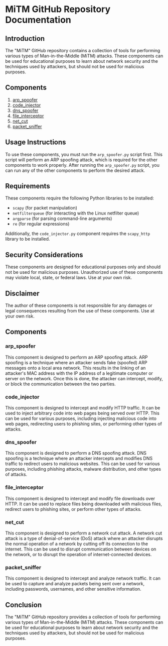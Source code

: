 # MiTM GitHub Repository Documentation

## Introduction

The "MiTM" GitHub repository contains a collection of tools for performing various types of Man-in-the-Middle (MiTM) attacks. These components can be used for educational purposes to learn about network security and the techniques used by attackers, but should not be used for malicious purposes.

## Components

1. [arp_spoofer](#arp_spoofer)
2. [code_injector](#code_injector)
3. [dns_spoofer](#dns_spoofer)
4. [file_interceptor](#file_interceptor)
5. [net_cut](#net_cut)
6. [packet_sniffer](#packet_sniffer)

## Usage Instructions

To use these components, you must run the `arp_spoofer.py` script first. This script will perform an ARP spoofing attack, which is required for the other components to work properly. After running the `arp_spoofer.py` script, you can run any of the other components to perform the desired attack.

## Requirements

These components require the following Python libraries to be installed:

- `scapy` (for packet manipulation)
- `netfilterqueue` (for interacting with the Linux netfilter queue)
- `argparse` (for parsing command-line arguments)
- `re` (for regular expressions)

Additionally, the `code_injector.py` component requires the `scapy_http` library to be installed.

## Security Considerations

These components are designed for educational purposes only and should not be used for malicious purposes. Unauthorized use of these components may violate local, state, or federal laws. Use at your own risk.

## Disclaimer

The author of these components is not responsible for any damages or legal consequences resulting from the use of these components. Use at your own risk.

## Components

### arp_spoofer

This component is designed to perform an ARP spoofing attack. ARP spoofing is a technique where an attacker sends fake (spoofed) ARP messages onto a local area network. This results in the linking of an attacker's MAC address with the IP address of a legitimate computer or server on the network. Once this is done, the attacker can intercept, modify, or block the communication between the two parties.

### code_injector

This component is designed to intercept and modify HTTP traffic. It can be used to inject arbitrary code into web pages being served over HTTP. This can be used for various purposes, including injecting malicious code into web pages, redirecting users to phishing sites, or performing other types of attacks.

### dns_spoofer

This component is designed to perform a DNS spoofing attack. DNS spoofing is a technique where an attacker intercepts and modifies DNS traffic to redirect users to malicious websites. This can be used for various purposes, including phishing attacks, malware distribution, and other types of attacks.

### file_interceptor

This component is designed to intercept and modify file downloads over HTTP. It can be used to replace files being downloaded with malicious files, redirect users to phishing sites, or perform other types of attacks.

### net_cut

This component is designed to perform a network cut attack. A network cut attack is a type of denial-of-service (DoS) attack where an attacker disrupts the normal operation of a network by cutting off its connection to the internet. This can be used to disrupt communication between devices on the network, or to disrupt the operation of internet-connected devices.

### packet_sniffer

This component is designed to intercept and analyze network traffic. It can be used to capture and analyze packets being sent over a network, including passwords, usernames, and other sensitive information.

## Conclusion

The "MiTM" GitHub repository provides a collection of tools for performing various types of Man-in-the-Middle (MiTM) attacks. These components can be used for educational purposes to learn about network security and the techniques used by attackers, but should not be used for malicious purposes.
